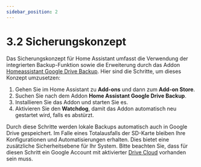 ```yaml
---
sidebar_position: 2
---
```


# 3.2 Sicherungskonzept

Das Sicherungskonzept für Home Assistant umfasst die Verwendung der integrierten Backup-Funktion sowie die Erweiterung durch das Addon [Homeassistant Google Drive Backup](https://github.com/sabeechen/hassio-google-drive-backup). Hier sind die Schritte, um dieses Konzept umzusetzen:

1. Gehen Sie im Home Assistant zu **Add-ons** und dann zum **Add-on Store**.
2. Suchen Sie nach dem Addon **Home Assistant Google Drive Backup**.
3. Installieren Sie das Addon und starten Sie es.
4. Aktivieren Sie den **Watchdog**, damit das Addon automatisch neu gestartet wird, falls es abstürzt.

Durch diese Schritte werden lokale Backups automatisch auch in Google Drive gespeichert. Im Falle eines Totalausfalls der SD-Karte bleiben Ihre Konfigurationen und Automatisierungen erhalten. Dies bietet eine zusätzliche Sicherheitsebene für Ihr System.
Bitte beachten Sie, dass für diesen Schritt ein Google Account mit aktivierter [Drive Cloud](https://drive.google.com/drive/u/0/my-drive) vorhanden sein muss.
